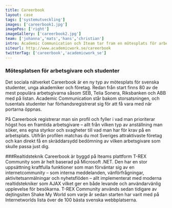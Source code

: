 ```yaml
---
title: Careerbook
layout: case
tags: ['systemutveckling']
images: ['careerbook1.jpg']
imagePos: ['right']
imageGallery: ['careerbook2.jpg']
team: ['johanna','mats','hans','christian']
intro: Academic Communication och Iteam tar fram en mötesplats för arbetsgivare och studenter.
siteurl: http://www.academicwork.se/careerbook
twitterTag: ['careerbook','academicwork_se']
---
```


### Mötesplatsen för arbetsgivare och studenter
Det sociala nätverket Careerbook är en ny typ av mötesplats för svenska studenter, unga akademiker och företag. Redan från start finns 80 av de mest populära arbetsgivarna såsom SEB, Telia Sonera, Riksbanken och ABB med på listan. Academic Communication står bakom storsatsningen, och tusentals studenter har förhandsregistrerat sig för att få vara med när portarna öppnas.

På Careerbook registrerar man sin profil och fyller i vad man prioriterar högst hos en framtida arbetsgivare – allt från vilken typ av anställning man söker, ens egna styrkor och svagheter till vad man har för krav på en arbetsplats. Utifrån profilen matchas du mot Sveriges attraktivaste företag och kan direkt få en skräddarsydd bedömning av vilken arbetsgivare som skulle passa just dig.

###Realtidsteknik
Careerbook är byggd på Iteams plattform T-REX Community som är helt baserad på Microsoft .NET. Den har en stor uppsättning kraftfulla funktioner som man förväntar sig av en internetcommunity – som interna meddelanden, vänförfrågningar, aktivitetsanmälningar och nyhetsflöden – allt implementerat med moderna realtidstekniker som AJAX vilket ger en både levande och användarvänlig upplevelse för besökarna. T-REX Community används sedan tidigare av dejtingsiten Shake My World som varje år sedan starten har varit med på Internetworlds lista över de 100 bästa svenska webbplatserna.
